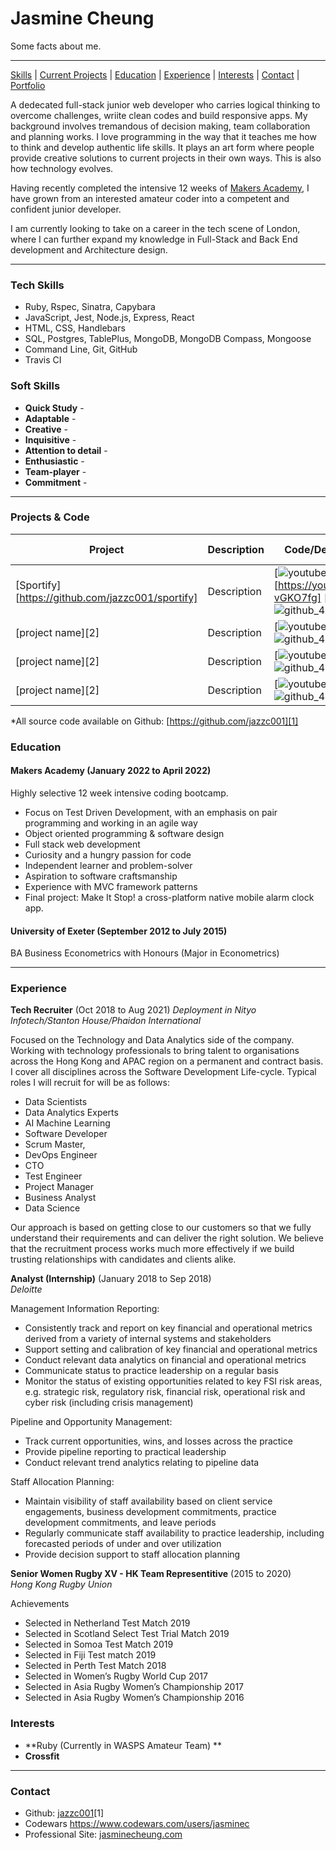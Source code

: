 # Jasmine Cheung

Some facts about me.
***
[Skills](#skills) | [Current Projects](#projects) | [Education](#education) | [Experience](#experience) | [Interests](#interests) | [Contact](#contact) |
[Portfolio](https://jasminecheung.netlify.app/)

A dedecated full-stack junior web developer who carries logical thinking to overcome challenges, wriite clean codes and build responsive apps. My background involves tremandous of decision making, team collaboration and planning works. I love programming in the way that it teaches me how to think and develop authentic life skills.  It plays an art form where people provide creative solutions to current projects in their own ways.  This is also how technology evolves.

Having recently completed the intensive 12 weeks of [Makers Academy](https://github.com/makersacademy), I have grown from an interested amateur coder into a competent and confident junior developer.

I am currently looking to take on a career in the tech scene of London, where I can further expand my knowledge in Full-Stack and Back End development and Architecture design.
***

### <a name="tech-skills"> Tech Skills</a>

- Ruby, Rspec, Sinatra, Capybara
- JavaScript, Jest, Node.js, Express, React
- HTML, CSS, Handlebars
- SQL, Postgres, TablePlus, MongoDB, MongoDB Compass, Mongoose
- Command Line, Git, GitHub
- Travis CI

### <a name="soft-skills"> Soft Skills</a>

- **Quick Study** - 
- **Adaptable** - 
- **Creative** - 
- **Inquisitive** - 
- **Attention to detail** -
- **Enthusiastic** - 
- **Team-player** - 
- **Commitment** - 

***

### <a name="projects">Projects & Code</a>
Project | Description | Code/Demo Links | Technologies Used | Testing Technologies
--- | --- | --- | --- | ---
[Sportify][https://github.com/jazzc001/sportify] | Description | [![youtube-48](https://cloud.githubusercontent.com/assets/12953472/18688443/6021e65e-7f7c-11e6-9479-6ad58e3ab834.png)][https://youtu.be/yb3-vGKO7fg] [![github_48](https://cloud.githubusercontent.com/assets/12953472/18687862/de8df31e-7f79-11e6-937c-f20c0e0ee2b4.png)][2] | Technologies Used | Testing Technologies
[project name][2] | Description | [![youtube-48](https://cloud.githubusercontent.com/assets/12953472/18688443/6021e65e-7f7c-11e6-9479-6ad58e3ab834.png)][9] [![github_48](https://cloud.githubusercontent.com/assets/12953472/18687862/de8df31e-7f79-11e6-937c-f20c0e0ee2b4.png)][2] | Technologies Used | Testing Technologies
[project name][2] | Description | [![youtube-48](https://cloud.githubusercontent.com/assets/12953472/18688443/6021e65e-7f7c-11e6-9479-6ad58e3ab834.png)][9] [![github_48](https://cloud.githubusercontent.com/assets/12953472/18687862/de8df31e-7f79-11e6-937c-f20c0e0ee2b4.png)][2] | Technologies Used | Testing Technologies
[project name][2] | Description | [![youtube-48](https://cloud.githubusercontent.com/assets/12953472/18688443/6021e65e-7f7c-11e6-9479-6ad58e3ab834.png)][9] [![github_48](https://cloud.githubusercontent.com/assets/12953472/18687862/de8df31e-7f79-11e6-937c-f20c0e0ee2b4.png)][2] | Technologies Used | Testing Technologies


*All source code available on Github: [https://github.com/jazzc001][1]


### <a name="skills">Education</a>

#### Makers Academy (January 2022 to April 2022)
Highly selective 12 week intensive coding bootcamp.

- Focus on Test Driven Development, with an emphasis on pair programming and working in an agile way
- Object oriented programming & software design
- Full stack web development
- Curiosity and a hungry passion for code
- Independent learner and problem-solver
- Aspiration to software craftsmanship
- Experience with MVC framework patterns
- Final project: Make It Stop! a cross-platform native mobile alarm clock app.

#### University of Exeter (September 2012 to July 2015)

BA Business Econometrics with Honours (Major in Econometrics)

***

### <a name="experience">Experience</a>

**Tech Recruiter** (Oct 2018 to Aug 2021)
*Deployment in Nityo Infotech/Stanton House/Phaidon International*

Focused on the Technology and Data Analytics side of the company. Working with technology professionals to bring talent to organisations across the Hong Kong and APAC region on a permanent and contract basis. I cover all disciplines across the Software Development Life-cycle. Typical roles I will recruit for will be as follows:

- Data Scientists
- Data Analytics Experts
- AI Machine Learning
- Software Developer
- Scrum Master,
- DevOps Engineer
- CTO
- Test Engineer
- Project Manager
- Business Analyst
- Data Science

Our approach is based on getting close to our customers so that we fully understand their requirements and can deliver the right solution. We believe that the recruitment process works much more effectively if we build trusting relationships with candidates and clients alike.

**Analyst (Internship)** (January 2018 to Sep 2018)    
*Deloitte*  

Management Information Reporting: 
- Consistently track and report on key financial and operational metrics derived from a variety of internal systems and stakeholders
- Support setting and calibration of key financial and operational metrics
- Conduct relevant data analytics on financial and operational metrics
- Communicate status to practice leadership on a regular basis
- Monitor the status of existing opportunities related to key FSI risk areas, e.g. strategic risk, regulatory risk, financial risk, operational risk and cyber risk (including crisis management)

Pipeline and Opportunity Management: 
- Track current opportunities, wins, and losses across the practice
- Provide pipeline reporting to practical leadership
- Conduct relevant trend analytics relating to pipeline data

Staff Allocation Planning: 
- Maintain visibility of staff availability based on client service engagements, business development commitments, practice development commitments, and leave periods
- Regularly communicate staff availability to practice leadership, including forecasted periods of under and over utilization
- Provide decision support to staff allocation planning

**Senior Women Rugby XV - HK Team Representitive** (2015 to 2020)    
*Hong Kong Rugby Union*  

Achievements
- Selected in Netherland Test Match 2019
- Selected in Scotland Select Test Trial Match 2019
- Selected in Somoa Test Match 2019
- Selected in Fiji Test match 2019
- Selected in Perth Test Match 2018
- Selected in Women’s Rugby World Cup 2017 
- Selected in Asia Rugby Women’s Championship 2017
- Selected in Asia Rugby Women’s Championship 2016

### <a name="interests">Interests</a>

- **Ruby (Currently in WASPS Amateur Team) ** 
- **Crossfit**



***

### <a name="contact">Contact</a>
- Github: [jazzc001](https://github.com/jazzc001)[1]
- Codewars https://www.codewars.com/users/jasminec
- Professional Site: [jasminecheung.com](https://jasminecheung.netlify.app/)
